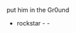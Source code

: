 put him in the Gr0und
- rockstar - -

<!---
ervichV/ervichV is a ✨ special ✨ repository because its `README.md` (this file) appears on your GitHub profile.
You can click the Preview link to take a look at your changes.
--->
